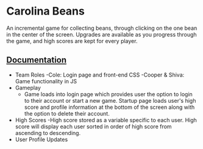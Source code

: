 # Carolina Beans

An incremental game for collecting beans, through clicking on the one bean in the center of the screen. Upgrades are available as you progress through the game, and high scores are kept for every player.

## [Documentation](https://github.com/jdmar3-comp426/a99-finale/tree/main/docs)

 - Team Roles
    -Cole: Login page and front-end CSS
    -Cooper & Shiva: Game functionality in JS
 - Gameplay
    - Game loads into login page which provides user the option to login to their account or start a new game.
    Startup page loads user's high score and profile information at the bottom of the screen along with the option to delete their account.
 - High Scores
    -High score stored as a variable specific to each user. High score will display each user sorted in order of high score from ascending to descending.
 - User Profile Updates
